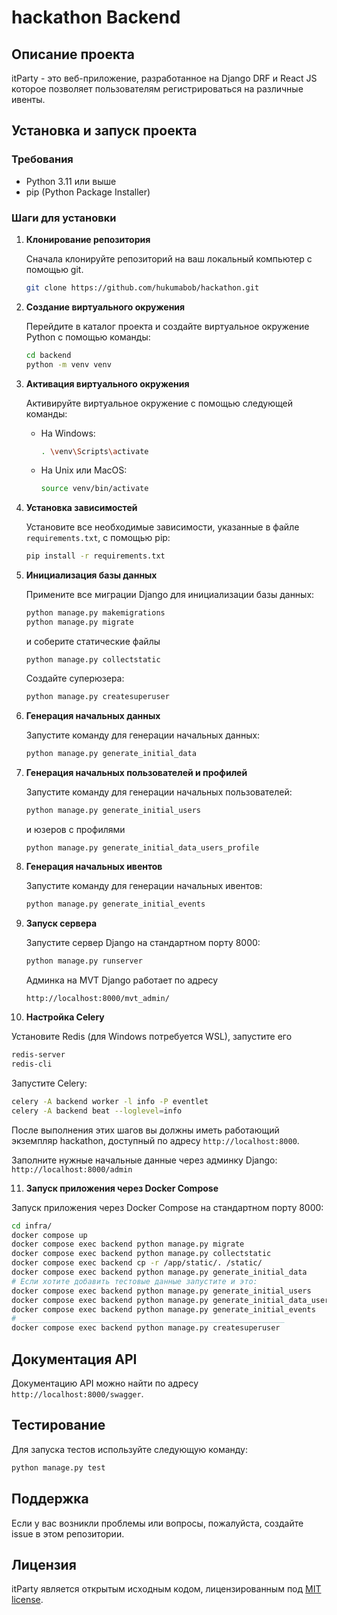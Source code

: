 # hackathon Backend

## Описание проекта

itParty - это веб-приложение, разработанное на Django DRF и React JS которое позволяет пользователям регистрироваться на различные ивенты.

## Установка и запуск проекта

### Требования

- Python 3.11 или выше
- pip (Python Package Installer)

### Шаги для установки

1. **Клонирование репозитория**

   Сначала клонируйте репозиторий на ваш локальный компьютер с помощью git.

   ```bash
   git clone https://github.com/hukumabob/hackathon.git
   ```

2. **Создание виртуального окружения**

   Перейдите в каталог проекта и создайте виртуальное окружение Python с помощью команды:

   ```bash
   cd backend
   python -m venv venv
   ```

3. **Активация виртуального окружения**

   Активируйте виртуальное окружение с помощью следующей команды:

   - На Windows:

     ```bash
     . \venv\Scripts\activate
     ```

   - На Unix или MacOS:

     ```bash
     source venv/bin/activate
     ```

4. **Установка зависимостей**

   Установите все необходимые зависимости, указанные в файле `requirements.txt`, с помощью pip:

   ```bash
   pip install -r requirements.txt
   ```

5. **Инициализация базы данных**

   Примените все миграции Django для инициализации базы данных:

   ```bash
   python manage.py makemigrations
   python manage.py migrate
   ```
   и соберите статические файлы
   
   ```
   python manage.py collectstatic
   ```

   Создайте суперюзера:

   ```bash
   python manage.py createsuperuser
   ```

6. **Генерация начальных данных**

   Запустите команду для генерации начальных данных:

   ```bash
   python manage.py generate_initial_data
   ```

7. **Генерация начальных пользователей и профилей**

   Запустите команду для генерации начальных пользователей:

   ```bash
   python manage.py generate_initial_users
   ```

   и юзеров с профилями

   ```bash
   python manage.py generate_initial_data_users_profile
   ```

8. **Генерация начальных ивентов**

   Запустите команду для генерации начальных ивентов:

   ```bash
   python manage.py generate_initial_events
   ```

9. **Запуск сервера**

   Запустите сервер Django на стандартном порту 8000:

   ```bash
   python manage.py runserver
   ```
   Админка на MVT Django работает по адресу
   ```
   http://localhost:8000/mvt_admin/
   ```
10. **Настройка Celery**

Установите Redis (для Windows потребуется WSL), запустите его

```bash
redis-server
redis-cli
```

Запустите Celery:

```bash
celery -A backend worker -l info -P eventlet
celery -A backend beat --loglevel=info
```

После выполнения этих шагов вы должны иметь работающий экземпляр hackathon, доступный по адресу `http://localhost:8000`.

Заполните нужные начальные данные через админку Django: `http://localhost:8000/admin`

11. **Запуск приложения через Docker Compose**

Запуск приложения через Docker Compose на стандартном порту 8000:

```bash
cd infra/
docker compose up
docker compose exec backend python manage.py migrate
docker compose exec backend python manage.py collectstatic
docker compose exec backend cp -r /app/static/. /static/
docker compose exec backend python manage.py generate_initial_data
# Если хотите добавить тестовые данные запустите и это:
docker compose exec backend python manage.py generate_initial_users
docker compose exec backend python manage.py generate_initial_data_users_profile
docker compose exec backend python manage.py generate_initial_events
# ___________________________________________________________
docker compose exec backend python manage.py createsuperuser
```

## Документация API

Документацию API можно найти по адресу `http://localhost:8000/swagger`.

## Тестирование

Для запуска тестов используйте следующую команду:

```bash
python manage.py test
```

## Поддержка

Если у вас возникли проблемы или вопросы, пожалуйста, создайте issue в этом репозитории.

## Лицензия

itParty является открытым исходным кодом, лицензированным под [MIT license](LICENSE).

